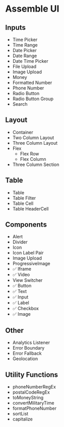 # Assemble UI

## Inputs
- Time Picker
- Time Range
- Date Picker
- Date Range
- Date Time Picker
- File Upload
- Image Upload
- Money
- Formatted Number
- Phone Number
- Radio Button
- Radio Button Group
- Search

## Layout
- Container
- Two Column Layout
- Three Column Layout
- Flex
  - Flex Row
  - Flex Column
- Three Column Section

## Table
- Table
- Table Filter
- Table Cell
- Table HeaderCell

## Components
- Alert
- Divider
- Icon
- Icon Label Pair
- Image Upload
- ProgressiveImage
- ✅  Iframe
- ✅  Video
- View Switcher
- ✅  Button
- ✅  Text
- ✅  Input
- ✅  Label
- ✅  Checkbox
- ✅  Image

## Other
- Analytics Listener
- Error Boundary
- Error Fallback
- Geolocation

## Utility Functions
- phoneNumberRegEx
- postalCodeRegEx
- toMoneyString
- convertMilitaryTime
- formatPhoneNumber
- sortList
- capitalize
